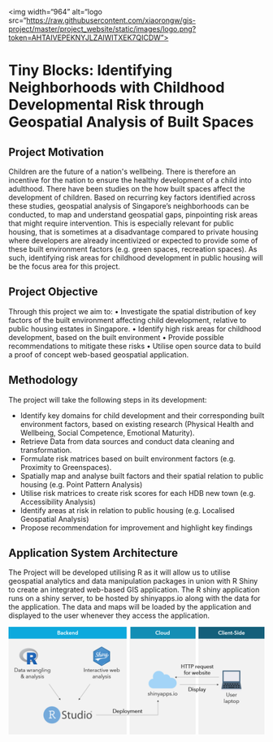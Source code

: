 
<img width=“964” alt=“logo src=“https://raw.githubusercontent.com/xiaorongw/gis-project/master/project_website/static/images/logo.png?token=AHTAIVEPEKNYJLZAIWITXEK7QICDW”>
# Tiny Blocks: Identifying Neighborhoods with Childhood Developmental Risk through Geospatial Analysis of Built Spaces 

## Project Motivation
Children are the future of a nation's wellbeing. There is therefore an incentive for the nation to ensure the healthy development of a child into adulthood. 
There have been studies on the how built spaces affect the development of children. Based on recurring key factors identified across these studies, geospatial analysis of Singapore’s neighborhoods can be conducted, to map and understand geospatial gaps, pinpointing risk areas that might require intervention. 
This is especially relevant for public housing, that is sometimes at a disadvantage compared to private housing where developers are already incentivized or expected to provide some of these built environment factors (e.g. green spaces, recreation spaces). As such, identifying risk areas for childhood development in public housing will be the focus area for this project.

## Project Objective 
Through this project we aim to:
•	Investigate the spatial distribution of key factors of the built environment affecting child development, relative to public housing estates in Singapore.
•	Identify high risk areas for childhood development, based on the built environment
•	Provide possible recommendations to mitigate these risks
•	Utilise open source data to build a proof of concept web-based geospatial application.

## Methodology 
The project will take the following steps in its development:
+ Identify key domains for child development and their corresponding built environment factors, based on existing research (Physical Health and Wellbeing, Social Competence, Emotional Maturity).
+ Retrieve Data from data sources and conduct data cleaning and transformation. 
+ Formulate risk matrices based on built environment factors (e.g. Proximity to Greenspaces).
+ Spatially map and analyse built factors and their spatial relation to public housing (e.g. Point Pattern Analysis)
+ Utilise risk matrices to create risk scores for each HDB new town (e.g. Accessibility Analysis)
+ Identify areas at risk in relation to public housing (e.g. Localised Geospatial Analysis)
+ Propose recommendation for improvement and highlight key findings 

## Application System Architecture 
The Project will be developed utilising R as it will allow us to utilise geospatial analytics and data manipulation packages in union with R Shiny to create an integrated web-based GIS application. The R shiny application runs on a shiny server, to be hosted by shinyapps.io along with the data for the application. The data and maps will be loaded by the application and displayed to the user whenever they access the application.

![Architecture](https://raw.githubusercontent.com/xiaorongw/gis-project/master/project_website/static/images/architecture.png?token=AHTAIVFGXWQJANGYGCJWIF27QIB34)
